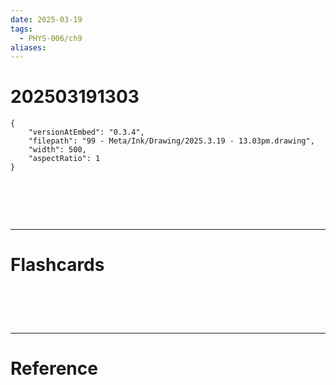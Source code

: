 ```yaml
---
date: 2025-03-19
tags:
  - PHYS-006/ch9
aliases:
---
```

# 202503191303

```handdrawn-ink
{
	"versionAtEmbed": "0.3.4",
	"filepath": "99 - Meta/Ink/Drawing/2025.3.19 - 13.03pm.drawing",
	"width": 500,
	"aspectRatio": 1
}
```


# ‌
---
# Flashcards


# ‌
---
# Reference
